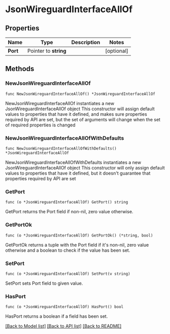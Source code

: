 # JsonWireguardInterfaceAllOf

## Properties

Name | Type | Description | Notes
------------ | ------------- | ------------- | -------------
**Port** | Pointer to **string** |  | [optional] 

## Methods

### NewJsonWireguardInterfaceAllOf

`func NewJsonWireguardInterfaceAllOf() *JsonWireguardInterfaceAllOf`

NewJsonWireguardInterfaceAllOf instantiates a new JsonWireguardInterfaceAllOf object
This constructor will assign default values to properties that have it defined,
and makes sure properties required by API are set, but the set of arguments
will change when the set of required properties is changed

### NewJsonWireguardInterfaceAllOfWithDefaults

`func NewJsonWireguardInterfaceAllOfWithDefaults() *JsonWireguardInterfaceAllOf`

NewJsonWireguardInterfaceAllOfWithDefaults instantiates a new JsonWireguardInterfaceAllOf object
This constructor will only assign default values to properties that have it defined,
but it doesn't guarantee that properties required by API are set

### GetPort

`func (o *JsonWireguardInterfaceAllOf) GetPort() string`

GetPort returns the Port field if non-nil, zero value otherwise.

### GetPortOk

`func (o *JsonWireguardInterfaceAllOf) GetPortOk() (*string, bool)`

GetPortOk returns a tuple with the Port field if it's non-nil, zero value otherwise
and a boolean to check if the value has been set.

### SetPort

`func (o *JsonWireguardInterfaceAllOf) SetPort(v string)`

SetPort sets Port field to given value.

### HasPort

`func (o *JsonWireguardInterfaceAllOf) HasPort() bool`

HasPort returns a boolean if a field has been set.


[[Back to Model list]](../README.md#documentation-for-models) [[Back to API list]](../README.md#documentation-for-api-endpoints) [[Back to README]](../README.md)


